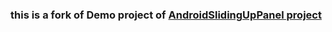 ### this is a fork of Demo project of [AndroidSlidingUpPanel project](https://github.com/umano/AndroidSlidingUpPanel)
